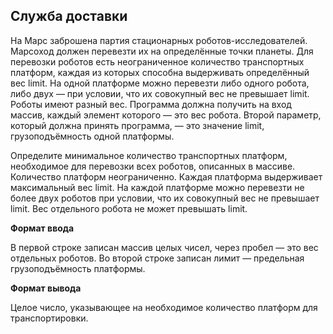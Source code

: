 ## Служба доставки

На Марс заброшена партия стационарных роботов-исследователей.
Марсоход должен перевезти их на определённые точки планеты.
Для перевозки роботов есть неограниченное количество транспортных платформ, каждая из которых способна выдерживать определённый вес limit. 
На одной платформе можно перевезти либо одного робота, либо двух — при условии, что их совокупный вес не превышает limit. Роботы имеют разный вес.
Программа должна получить на вход массив, каждый элемент которого — это вес робота. 
Второй параметр, который должна принять программа, — это значение limit, грузоподъёмность одной платформы.

Определите минимальное количество транспортных платформ, необходимое для перевозки всех роботов, описанных в массиве.
Количество платформ неограниченно.
Каждая платформа выдерживает максимальный вес limit.
На каждой платформе можно перевезти не более двух роботов при условии, что их совокупный вес не превышает limit.
Вес отдельного робота не может превышать limit.

**Формат ввода**

В первой строке записан массив целых чисел, через пробел — это вес отдельных роботов. Во второй строке записан лимит — предельная грузоподъёмность платформы.

**Формат вывода**

Целое число, указывающее на необходимое количество платформ для транспортировки.
